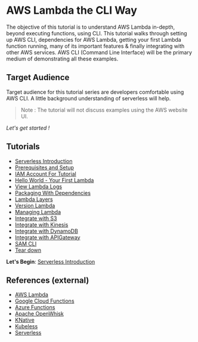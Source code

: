 # AWS Lambda the CLI Way

The objective of this tutorial is to understand AWS Lambda in-depth, beyond executing functions, using CLI. 
This tutorial walks through setting up AWS CLI, dependencies for AWS Lambda, getting your first Lambda function running, 
many of its important features & finally integrating with other AWS services. AWS CLI (Command Line Interface) will be 
the primary medium of demonstrating all these examples.

## Target Audience
Target audience for this tutorial series are developers comfortable using AWS CLI. 
A little background understanding of serverless will help. 
> Note : The tutorial will not discuss examples using the AWS website UI.     

*Let's get started !*

## Tutorials

* [Serverless Introduction](docs/00-serverless-introduction.md)
* [Prerequisites and Setup](docs/01-aws-cli-installation.md)
* [IAM Account For Tutorial](docs/02-iam-account-setup.md)
* [Hello World - Your First Lambda](docs/03-hello-world-your-first-lambda.md)
* [View Lambda Logs](docs/04-view-lambda-logs.md)
* [Packaging With Dependencies](docs/05-packaging-lambda-with-dependencies.md)
* [Lambda Layers](docs/06-lambda-layers.md)
* [Version Lambda](docs/07-version-lambda.md)
* [Managing Lambda](docs/08-managing-lambda.md)
* [Integrate with S3](docs/09-integrate-with-s3.md)
* [Integrate with Kinesis](docs/10-integrate-with-kinesis.md)
* [Integrate with DynamoDB](docs/11-integrate-with-dynamodb.md)
* [Integrate with APIGateway](docs/12-integrate-with-api-gateway.md)
* [SAM CLI](docs/13-sam-cli.md)
* [Tear down](docs/14-teardown.md)

**Let's Begin**: [Serverless Introduction](docs/00-serverless-introduction.md)

## References (external)
- [AWS Lambda](https://aws.amazon.com/lambda/)
- [Google Cloud Functions](https://cloud.google.com/functions/)
- [Azure Functions](https://azure.microsoft.com/en-gb/services/functions/)
- [Apache OpenWhisk](https://openwhisk.apache.org/)
- [KNative](https://cloud.google.com/knative/)
- [Kubeless](https://kubeless.io/)
- [Serverless](https://serverless.com/)  

